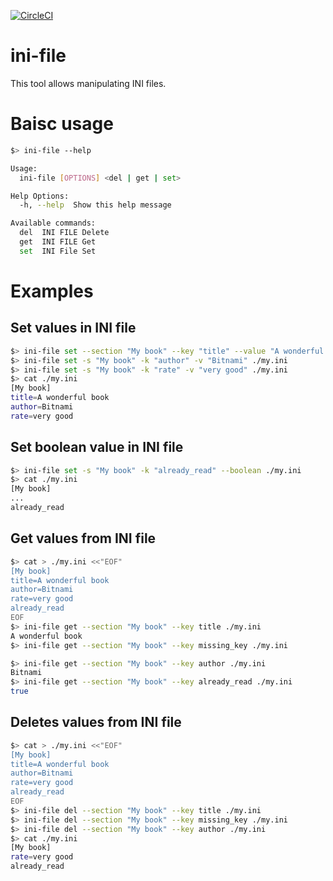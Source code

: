 [![CircleCI](https://circleci.com/gh/bitnami/ini-file.svg?style=svg)](https://circleci.com/gh/bitnami/ini-file)

# ini-file

This tool allows manipulating INI files.

# Baisc usage

~~~bash
$> ini-file --help

Usage:
  ini-file [OPTIONS] <del | get | set>

Help Options:
  -h, --help  Show this help message

Available commands:
  del  INI FILE Delete
  get  INI FILE Get
  set  INI File Set
~~~

# Examples

## Set values in INI file

~~~bash
$> ini-file set --section "My book" --key "title" --value "A wonderful book" ./my.ini
$> ini-file set -s "My book" -k "author" -v "Bitnami" ./my.ini
$> ini-file set -s "My book" -k "rate" -v "very good" ./my.ini
$> cat ./my.ini
[My book]
title=A wonderful book
author=Bitnami
rate=very good

~~~

## Set boolean value in INI file

~~~bash
$> ini-file set -s "My book" -k "already_read" --boolean ./my.ini
$> cat ./my.ini
[My book]
...
already_read
~~~

## Get values from INI file

~~~bash
$> cat > ./my.ini <<"EOF"
[My book]
title=A wonderful book
author=Bitnami
rate=very good
already_read
EOF
$> ini-file get --section "My book" --key title ./my.ini
A wonderful book
$> ini-file get --section "My book" --key missing_key ./my.ini

$> ini-file get --section "My book" --key author ./my.ini
Bitnami
$> ini-file get --section "My book" --key already_read ./my.ini
true
~~~

## Deletes values from INI file

~~~bash
$> cat > ./my.ini <<"EOF"
[My book]
title=A wonderful book
author=Bitnami
rate=very good
already_read
EOF
$> ini-file del --section "My book" --key title ./my.ini
$> ini-file del --section "My book" --key missing_key ./my.ini
$> ini-file del --section "My book" --key author ./my.ini
$> cat ./my.ini
[My book]
rate=very good
already_read
~~~
